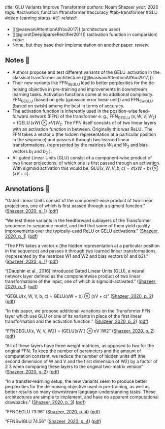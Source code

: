 *title:* GLU Variants Improve Transformer
*authors:* Noam Shazeer
*year:* 2020
*tags:* #activation_function #transformer #accuracy #tab-transformer #GLU #deep-learning 
*status:* #📦 
*related:*
- [[@vaswaniAttentionAllYou2017]] (architecture used)
- [[@glorotDeepSparseRectifier2011]] (activation function in comparsion)
*code:*
- None, but they base their implementation on another paper.
*review:*

## Notes 📍
- Authors propose and test different variants of the $\operatorname{GELU}$ activation in the classical transformer architecture ([[@vaswaniAttentionAllYou2017]]).
- Their new variants like $\operatorname{FFN}_{\text {GEGLU }}$ lead to better perplexities for the de-noising objective in pre-training and improvements in downstream learning tasks. Activation functions come at no additional complexity. $\operatorname{FFN}_{\text {GEGLU }}$ (based on gelu (gaussian error linear unit)) and $\operatorname{FFN}_{\text {SwiGLU }}$ (based on swish) among the best in terms of accuracy. 
-  The activation function is inherently used in the position-wise feed-forward network (FFN) of the transformer e. g., $\operatorname{FFN}_{\text {GEGLU }}\left(x, W, V, W_2\right)=(\operatorname{GELU}(x W) \otimes x V) W_2$. The FFN itself consists of of two linear layers with an activation function in between. Originally this was $\operatorname{ReLU}$. The FFN takes a vector $x$ (the hidden representation at a particular position in the sequence) and passes it through two learned linear transformations, (represented by the matrices $W_1$ and $W_2$ and bias vectors $b_1$ and $b_2$ ).
- All gated Linear Units (GLU) consist of a component-wise product of two linear projections, of which one is first passed through an activation. With sigmoid activation this would be: $\mathrm{GLU}(x, W, V, b, c)=\sigma(x W+b) \otimes(x V+c)$.

## Annotations 📖
“Gated Linear Units consist of the component-wise product of two linear projections, one of which is first passed through a sigmoid function.” ([Shazeer, 2020, p. 1](zotero://select/library/items/QJWAK9LR)) ([pdf](zotero://open-pdf/library/items/6ZX9BFUF?page=1&annotation=2UQCS39Y))

“We test these variants in the feedforward sublayers of the Transformer  sequence-to-sequence model, and find that some of them yield quality improvements over the typically-used ReLU or GELU activations.” ([Shazeer, 2020, p. 1](zotero://select/library/items/QJWAK9LR)) ([pdf](zotero://open-pdf/library/items/6ZX9BFUF?page=1&annotation=Y6VPNJPP))

“The FFN takes a vector x (the hidden representation at a particular position in the sequence) and passes it through two learned linear transformations, (represented by the matrices W1 and W2 and bias vectors b1 and b2).” ([Shazeer, 2020, p. 1](zotero://select/library/items/QJWAK9LR)) ([pdf](zotero://open-pdf/library/items/6ZX9BFUF?page=1&annotation=Q47E2F3E))

“[Dauphin et al., 2016] introduced Gated Linear Units (GLU), a neural network layer defined as the componentwise product of two linear transformations of the input, one of which is sigmoid-activated.” ([Shazeer, 2020, p. 1](zotero://select/library/items/QJWAK9LR)) ([pdf](zotero://open-pdf/library/items/6ZX9BFUF?page=1&annotation=X743SY7B))

“GEGLU(x, W, V, b, c) = GELU(xW + b) ⊗ (xV + c)” ([Shazeer, 2020, p. 2](zotero://select/library/items/QJWAK9LR)) ([pdf](zotero://open-pdf/library/items/6ZX9BFUF?page=2&annotation=3D8YVEAK))

“In this paper, we propose additional variations on the Transformer FFN layer which use GLU or one of its variants in place of the first linear transformation and the activation function.” ([Shazeer, 2020, p. 2](zotero://select/library/items/QJWAK9LR)) ([pdf](zotero://open-pdf/library/items/6ZX9BFUF?page=2&annotation=2ZVS3MJW))

“FFNGEGLU(x, W, V, W2) = (GELU(xW ) ⊗ xV )W2” ([Shazeer, 2020, p. 2](zotero://select/library/items/QJWAK9LR)) ([pdf](zotero://open-pdf/library/items/6ZX9BFUF?page=2&annotation=VDV8GTFB))

“All of these layers have three weight matrices, as opposed to two for the original FFN. To keep the number of parameters and the amount of computation constant, we reduce the number of hidden units dff (the second dimension of W and V and the first dimension of W2) by a factor of 2 3 when comparing these layers to the original two-matrix version” ([Shazeer, 2020, p. 2](zotero://select/library/items/QJWAK9LR)) ([pdf](zotero://open-pdf/library/items/6ZX9BFUF?page=2&annotation=USJHG6XY))

“In a transfer-learning setup, the new variants seem to produce better perplexities for the de-noising objective used in pre-training, as well as better results on many downstream language-understanding tasks. These architectures are simple to implement, and have no apparent computational drawbacks.” ([Shazeer, 2020, p. 3](zotero://select/library/items/QJWAK9LR)) ([pdf](zotero://open-pdf/library/items/6ZX9BFUF?page=3&annotation=8Q53SBBN))

“FFNGEGLU 73.96” ([Shazeer, 2020, p. 4](zotero://select/library/items/QJWAK9LR)) ([pdf](zotero://open-pdf/library/items/6ZX9BFUF?page=4&annotation=L9AKNG5J))

“FFNSwiGLU 74.56” ([Shazeer, 2020, p. 4](zotero://select/library/items/QJWAK9LR)) ([pdf](zotero://open-pdf/library/items/6ZX9BFUF?page=4&annotation=54HT2H72))
